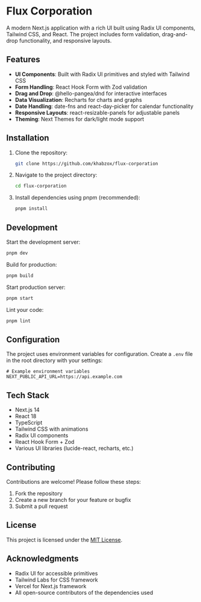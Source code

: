 # Flux Corporation

A modern Next.js application with a rich UI built using Radix UI components, Tailwind CSS, and React. The project includes form validation, drag-and-drop functionality, and responsive layouts.

## Features

- **UI Components**: Built with Radix UI primitives and styled with Tailwind CSS
- **Form Handling**: React Hook Form with Zod validation
- **Drag and Drop**: @hello-pangea/dnd for interactive interfaces
- **Data Visualization**: Recharts for charts and graphs
- **Date Handling**: date-fns and react-day-picker for calendar functionality
- **Responsive Layouts**: react-resizable-panels for adjustable panels
- **Theming**: Next Themes for dark/light mode support

## Installation

1. Clone the repository:
   ```bash
   git clone https://github.com/khabzox/flux-corporation
   ```
2. Navigate to the project directory:
   ```bash
   cd flux-corporation
   ```
3. Install dependencies using pnpm (recommended):
   ```bash
   pnpm install
   ```

## Development

Start the development server:
```bash
pnpm dev
```

Build for production:
```bash
pnpm build
```

Start production server:
```bash
pnpm start
```

Lint your code:
```bash
pnpm lint
```

## Configuration

The project uses environment variables for configuration. Create a `.env` file in the root directory with your settings:

```env
# Example environment variables
NEXT_PUBLIC_API_URL=https://api.example.com
```

## Tech Stack

- Next.js 14
- React 18
- TypeScript
- Tailwind CSS with animations
- Radix UI components
- React Hook Form + Zod
- Various UI libraries (lucide-react, recharts, etc.)

## Contributing

Contributions are welcome! Please follow these steps:

1. Fork the repository
2. Create a new branch for your feature or bugfix
3. Submit a pull request

## License

This project is licensed under the [MIT License](LICENSE).

## Acknowledgments

- Radix UI for accessible primitives
- Tailwind Labs for CSS framework
- Vercel for Next.js framework
- All open-source contributors of the dependencies used 